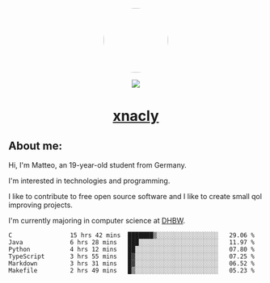 <p align="center">
  <img style="border-radius: 100px" width="128" height="128" src="https://avatars.githubusercontent.com/u/47723417?v=4"/>
</p>
<p align="center">
  <img src="https://komarev.com/ghpvc/?username=xnacly&&style=flat-square"/>
</p>

<h1 align="center"><a href="https://xnacly.me/"> xnacly</a> </h1>

<h2> About me:</h2>

<p>Hi, I'm Matteo, an 19-year-old student from Germany. </p>
<p>I'm interested in technologies and programming.</p>
<p>I like to contribute to free open source software and I like to create small qol improving projects.</p>
<p>I'm currently majoring in computer science at <a href="https://www.dhbw.de/startseite">DHBW</a>.</p>

<!--START_SECTION:waka-->

```text
C                15 hrs 42 mins  ███████▒░░░░░░░░░░░░░░░░░   29.06 %
Java             6 hrs 28 mins   ███░░░░░░░░░░░░░░░░░░░░░░   11.97 %
Python           4 hrs 12 mins   ██░░░░░░░░░░░░░░░░░░░░░░░   07.80 %
TypeScript       3 hrs 55 mins   █▓░░░░░░░░░░░░░░░░░░░░░░░   07.25 %
Markdown         3 hrs 31 mins   █▓░░░░░░░░░░░░░░░░░░░░░░░   06.52 %
Makefile         2 hrs 49 mins   █▒░░░░░░░░░░░░░░░░░░░░░░░   05.23 %
```

<!--END_SECTION:waka-->
